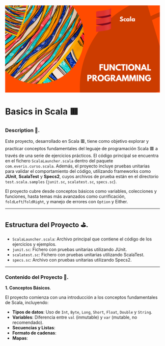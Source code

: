 ![](https://raw.githubusercontent.com/gabrielfernando01/spark/master/pseudocodigo_examples/image/cover_scala.png)

# Basics in Scala 🟥

### Description 🥁.

Este proyecto, desarrollado en Scala 🟥, tiene como objetivo explorar y practicar conceptos fundamentales del leguaje de programación Scala 🟥 a través de una serie de ejercicios prácticos. El código principal se encuentra en el fichero <code>ScalaLauncher.scala</code> dentro del paquete <code>com.everis.curso.scala</code>. Además, el proyecto incluye pruebas unitarias para validar el comportamiento del código, utilizando frameworks como **JUnit**, **ScalaTest** y **Specs2**, cuyos archivos de prueba están en el directorio <code>test.scala.samples</code> (<code>junit.sc</code>, <code>scalatest.sc</code>, <code>specs.sc</code>).

El proyecto cubre desde conceptos básicos como variables, colecciones y funciones, hasta temas más avanzados como currificación, <code>foldLeft</code>/<code>foldRight</code>, y manejo de errores con <code>Option</code> y </code>Either</code>.

***

## Estructura del Proyecto ⛳.

+ <code>ScalaLauncher.scala</code>: Archivo principal que contiene el código de los ejercicios y ejemplos.
+ <code>junit.sc</code>: Fichero con pruebas unitarias utilizando JUnit.
+ <code>scalatest.sc</code>: Fichero con pruebas unitarias utilizando ScalaTest.
+ <code>specs.sc</code>: Archivo con pruebas unitarias utilizando Specs2.

***

### Contenido del Proyecto 🎲.

**1. Conceptos Básicos**.

El proyecto comienza con una introducción a los conceptos fundamentales de Scala, incluyendo:

+ **Tipos de datos**: Uso de <code>Int</code>, <code>Byte</code>, <code>Long</code>, <code>Short</code>, <code>Float</code>, <code>Double</code> y <code>String</code>. 
+ **Variables**: Diferencia entre <code>val</code> (inmutable) y <code>var</code> (mutable, no recomendado).
+ **Secuencias y Listas**:
+ **Formato de cadenas**:
+ **Mapas**:




